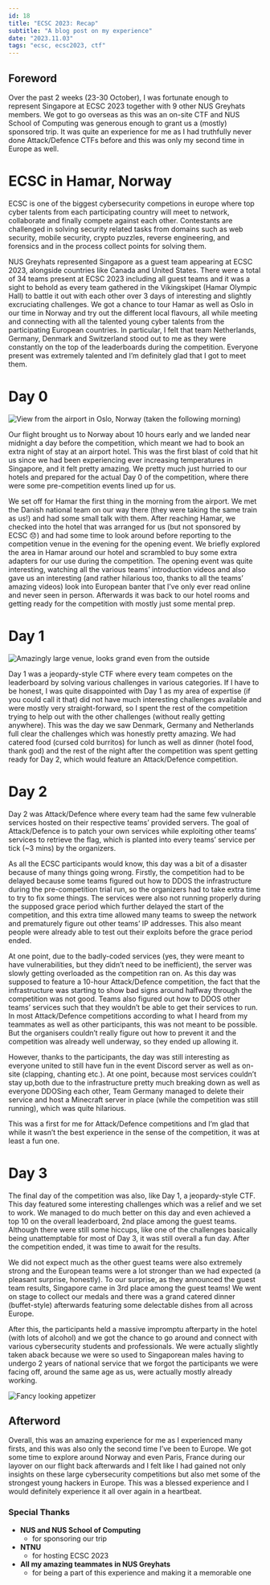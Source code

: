 ```yaml
---
id: 18
title: "ECSC 2023: Recap"
subtitle: "A blog post on my experience"
date: "2023.11.03"
tags: "ecsc, ecsc2023, ctf"
---
```


## Foreword

Over the past 2 weeks (23-30 October), I was fortunate enough to represent Singapore at ECSC 2023 together with 9 other NUS Greyhats members. We got to go overseas as this was an on-site CTF and NUS School of Computing was generous enough to grant us a (mostly) sponsored trip. It was quite an experience for me as I had truthfully never done Attack/Defence CTFs before and this was only my second time in Europe as well.

# ECSC in Hamar, Norway

ECSC is one of the biggest cybersecurity competions in europe where top cyber talents from each participating country will meet to network, collaborate and finally compete against each other. Contestants are challenged in solving security related tasks from domains such as web security, mobile security, crypto puzzles, reverse engineering, and forensics and in the process collect points for solving them.

NUS Greyhats represented Singapore as a guest team appearing at ECSC 2023, alongside countries like Canada and United States. There were a total of 34 teams present at ECSC 2023 including all guest teams and it was a sight to behold as every team gathered in the Vikingskipet (Hamar Olympic Hall) to battle it out with each other over 3 days of interesting and slightly excruciating challenges. We got a chance to tour Hamar as well as Oslo in our time in Norway and try out the different local flavours, all while meeting and connecting with all the talented young cyber talents from the participating European countries. In particular, I felt that team Netherlands, Germany, Denmark and Switzerland stood out to me as they were constantly on the top of the leaderboards during the competition. Everyone present was extremely talented and I’m definitely glad that I got to meet them.

# Day 0

![](https://bpb-us-w2.wpmucdn.com/blog.nus.edu.sg/dist/f/16782/files/2023/10/WhatsApp-Image-2023-11-06-at-03.08.40_fa18e88d.jpg "View from the airport in Oslo, Norway (taken the following morning)")

Our flight brought us to Norway about 10 hours early and we landed near midnight a day before the competition, which meant we had to book an extra night of stay at an airport hotel. This was the first blast of cold that hit us since we had been experiencing ever increasing temperatures in Singapore, and it felt pretty amazing. We pretty much just hurried to our hotels and prepared for the actual Day 0 of the competition, where there were some pre-competition events lined up for us.

We set off for Hamar the first thing in the morning from the airport. We met the Danish national team on our way there (they were taking the same train as us!) and had some small talk with them. After reaching Hamar, we checked into the hotel that was arranged for us (but not sponsored by ECSC 😞) and had some time to look around before reporting to the competition venue in the evening for the opening event. We briefly explored the area in Hamar around our hotel and scrambled to buy some extra adapters for our use during the competition. The opening event was quite interesting, watching all the various teams’ introduction videos and also gave us an interesting (and rather hilarious too, thanks to all the teams’ amazing videos) look into European banter that I’ve only ever read online and never seen in person. Afterwards it was back to our hotel rooms and getting ready for the competition with mostly just some mental prep.

# Day 1

![](https://bpb-us-w2.wpmucdn.com/blog.nus.edu.sg/dist/f/16782/files/2023/10/WhatsApp-Image-2023-11-06-at-03.07.57_873a2024.jpg "Amazingly large venue, looks grand even from the outside")

Day 1 was a jeopardy-style CTF where every team competes on the leaderboard by solving various challenges in various categories. If I have to be honest, I was quite disappointed with Day 1 as my area of expertise (if you could call it that) did not have much interesting challenges available and were mostly very straight-forward, so I spent the rest of the competition trying to help out with the other challenges (without really getting anywhere). This was the day we saw Denmark, Germany and Netherlands full clear the challenges which was honestly pretty amazing. We had catered food (cursed cold burritos) for lunch as well as dinner (hotel food, thank god) and the rest of the night after the competition was spent getting ready for Day 2, which would feature an Attack/Defence competition.

# Day 2

Day 2 was Attack/Defence where every team had the same few vulnerable services hosted on their respective teams’ provided servers. The goal of Attack/Defence is to patch your own services while exploiting other teams’ services to retrieve the flag, which is planted into every teams’ service per tick (~3 mins) by the organizers.

As all the ECSC participants would know, this day was a bit of a disaster because of many things going wrong. Firstly, the competition had to be delayed because some teams figured out how to DDOS the infrastructure during the pre-competition trial run, so the organizers had to take extra time to try to fix some things. The services were also not running properly during the supposed grace period which further delayed the start of the competition, and this extra time allowed many teams to sweep the network and prematurely figure out other teams’ IP addresses. This also meant people were already able to test out their exploits before the grace period ended.

At one point, due to the badly-coded services (yes, they were meant to have vulnerabilities, but they didn’t need to be inefficient), the server was slowly getting overloaded as the competition ran on. As this day was supposed to feature a 10-hour Attack/Defence competition, the fact that the infrastructure was starting to show bad signs around halfway through the competition was not good. Teams also figured out how to DDOS other teams’ services such that they wouldn’t be able to get their services to run. In most Attack/Defence competitions according to what I heard from my teammates as well as other participants, this was not meant to be possible. But the organisers couldn’t really figure out how to prevent it and the competition was already well underway, so they ended up allowing it.

However, thanks to the participants, the day was still interesting as everyone united to still have fun in the event Discord server as well as on-site (clapping, chanting etc.). At one point, because most services couldn’t stay up,both due to the infrastructure pretty much breaking down as well as everyone DDOSing each other, Team Germany managed to delete their service and host a Minecraft server in place (while the competition was still running), which was quite hilarious.

This was a first for me for Attack/Defence competitions and I’m glad that while it wasn’t the best experience in the sense of the competition, it was at least a fun one.

# Day 3

The final day of the competition was also, like Day 1, a jeopardy-style CTF. This day featured some interesting challenges which was a relief and we set to work. We managed to do much better on this day and even achieved a top 10 on the overall leaderboard, 2nd place among the guest teams. Although there were still some hiccups, like one of the challenges basically being unattemptable for most of Day 3, it was still overall a fun day. After the competition ended, it was time to await for the results.

We did not expect much as the other guest teams were also extremely strong and the European teams were a lot stronger than we had expected (a pleasant surprise, honestly). To our surprise, as they announced the guest team results, Singapore came in 3rd place among the guest teams! We went on stage to collect our medals and there was a grand catered dinner (buffet-style) afterwards featuring some delectable dishes from all across Europe.

After this, the participants held a massive impromptu afterparty in the hotel (with lots of alcohol) and we got the chance to go around and connect with various cybersecurity students and professionals. We were actually slightly taken aback because we were so used to Singaporean males having to undergo 2 years of national service that we forgot the participants we were facing off, around the same age as us, were actually mostly already working.

![](https://bpb-us-w2.wpmucdn.com/blog.nus.edu.sg/dist/f/16782/files/2023/10/WhatsApp-Image-2023-11-06-at-03.07.18_07c41d66.jpg "Fancy looking appetizer")

## Afterword

Overall, this was an amazing experience for me as I experienced many firsts, and this was also only the second time I’ve been to Europe. We got some time to explore around Norway and even Paris, France during our layover on our flight back afterwards and I felt like I had gained not only insights on these large cybersecurity competitions but also met some of the strongest young hackers in Europe. This was a blessed experience and I would definitely experience it all over again in a heartbeat.

### Special Thanks

- **NUS and NUS School of Computing**
  - for sponsoring our trip
- **NTNU**
  - for hosting ECSC 2023
- **All my amazing teammates in NUS Greyhats**
  - for being a part of this experience and making it a memorable one
